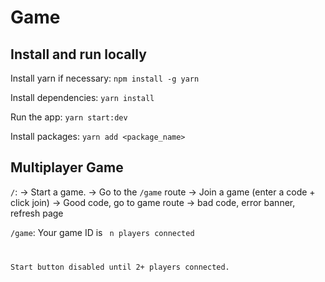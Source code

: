 # Game

## Install and run locally

Install yarn if necessary:
`npm install -g yarn`

Install dependencies:
`yarn install`

Run the app:
`yarn start:dev`

Install packages:
`yarn add <package_name>`

## Multiplayer Game

`/`:
-> Start a game. -> Go to the `/game` route
-> Join a game (enter a code + click join)
  -> Good code, go to game route
  -> bad code, error banner, refresh page

`/game`:
Your game ID is <CODE>
n players connected

Start button disabled until 2+ players connected.
